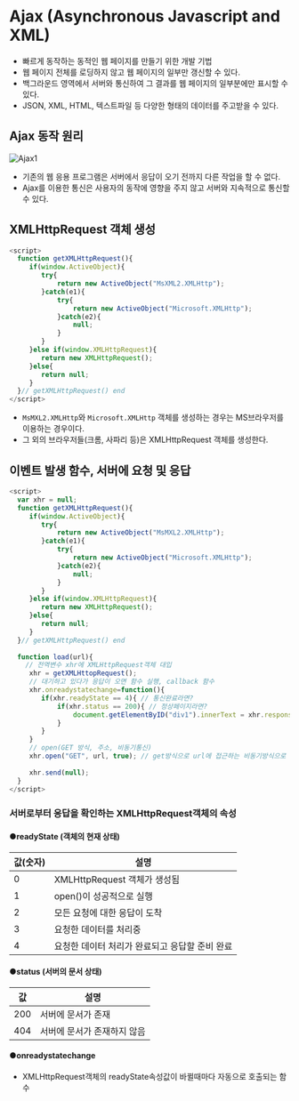 # Ajax (Asynchronous Javascript and XML)
- 빠르게 동작하는 동적인 웹 페이지를 만들기 위한 개발 기법
- 웹 페이지 전체를 로딩하지 않고 웹 페이지의 일부만 갱신할 수 있다.
- 백그라운드 영역에서 서버와 통신하여 그 결과를 웹 페이지의 일부분에만 표시할 수 있다.
- JSON, XML, HTML, 텍스트파일 등 다양한 형태의 데이터를 주고받을 수 있다.

## Ajax 동작 원리

![Ajax1](./images/Ajax01.png)

- 기존의 웹 응용 프로그램은 서버에서 응답이 오기 전까지 다른 작업을 할 수 없다.
- Ajax를 이용한 통신은 사용자의 동작에 영향을 주지 않고 서버와 지속적으로 통신할 수 있다.

## XMLHttpRequest  객체 생성

```javascript
<script>
  function getXMLHttpRequest(){
     if(window.ActiveObject){
        try{
            return new ActiveObject("MsXML2.XMLHttp");
        }catch(e1){
            try{
                return new ActiveObject("Microsoft.XMLHttp");
            }catch(e2){
                null;
            }
        }
     }else if(window.XMLHttpRequest){
        return new XMLHttpRequest();
     }else{
        return null;
     }
  }// getXMLHttpRequest() end
</script>
```

- `MsMXL2.XMLHttp`와 `Microsoft.XMLHttp` 객체를 생성하는 경우는 MS브라우저를 이용하는 경우이다.
- 그 외의 브라우저들(크롬, 사파리 등)은 XMLHttpRequest 객체를 생성한다.


## 이벤트 발생 함수, 서버에 요청 및 응답
```javascript
<script>
  var xhr = null;
  function getXMLHttpRequest(){
     if(window.ActiveObject){
        try{
            return new ActiveObject("MsMXL2.XMLHttp");
        }catch(e1){
            try{
                return new ActiveObject("Microsoft.XMLHttp");
            }catch(e2){
                null;
            }
        }
     }else if(window.XMLHttpRequest){
        return new XMLHttpRequest();
     }else{
        return null;
     }
  }// getXMLHttpRequest() end
  
  function load(url){
    // 전역변수 xhr에 XMLHttpRequest객체 대입
     xhr = getXMLHttopRequest();
     // 대기하고 있다가 응답이 오면 함수 실행, callback 함수
     xhr.onreadystatechange=function(){
        if(xhr.readyState == 4){ // 통신완료라면?
            if(xhr.status == 200){ // 정상페이지라면?
                document.getElementByID("div1").innerText = xhr.responseText; // 아이디가 div1 태그에 innerText값으로 응답을 출력한다.
            }
        }
     }
     // open(GET 방식, 주소, 비동기통신)
     xhr.open("GET", url, true); // get방식으로 url에 접근하는 비동기방식으로 통신, false면 동기식으로 요청함.
     
     xhr.send(null);
  }
</script>
```

### 서버로부터 응답을 확인하는 XMLHttpRequest객체의 속성
#### ●readyState (객체의 현재 상태)
|값(숫자)|설명|
|---|---|
|0|XMLHttpRequest 객체가 생성됨|
|1|open()이 성공적으로 실행|
|2|모든 요청에 대한 응답이 도착|
|3|요청한 데이터를 처리중|
|4|요청한 데이터 처리가 완료되고 응답할 준비 완료|

#### ●status (서버의 문서 상태)
|값|설명|
|--|----|
|200|서버에 문서가 존재|
|404|서버에 문서가 존재하지 않음|

#### ●onreadystatechange
- XMLHttpRequest객체의 readyState속성값이 바뀔때마다 자동으로 호출되는 함수


